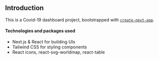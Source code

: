 ## Introduction

This is a Covid-19 dashboard project, bootstrapped with [`create-next-app`](https://github.com/vercel/next.js/tree/canary/packages/create-next-app).

#### Technologies and packages used

- Next.js & React for building UIs
- Tailwind CSS for styling components
- React icons, react-svg-worldmap, react-table
